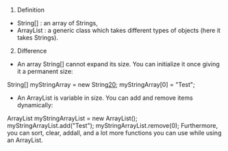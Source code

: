 1. Definition
- String[] : an array of Strings, 
- ArrayList<String> : a generic class which takes different types of objects (here it takes Strings). 

2. Difference
- An array String[] cannot expand its size. You can initialize it once giving it a permanent size:

String[] myStringArray = new String[20]();
myStringArray[0] = "Test";

- An ArrayList<String> is variable in size. You can add and remove items dynamically:

ArrayList<String> myStringArrayList = new ArrayList<String>();
myStringArrayList.add("Test");
myStringArrayList.remove(0);
Furthermore, you can sort, clear, addall, and a lot more functions you can use while using an ArrayList.
